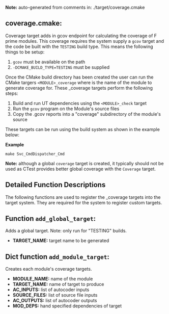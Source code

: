 **Note:** auto-generated from comments in: ./target/coverage.cmake

## coverage.cmake:

Coverage target adds in gcov endpoint for calculating the coverage of F prime modules. This
coverage requires the system supply a `gcov` target and the code be built with the `TESTING`
build type.  This means the  following things to be setup:

1. `gcov` must be available on the path
2. `-DCMAKE_BUILD_TYPE=TESTING` must be supplied

Once the CMake build directory has been created the user can run the CMake targers
`<MODULE>_coverage` where <MODULE> is the name of the module to generate coverage for. These
_coverage targets perform the following steps:

1. Build and run UT dependencies using the `<MODULE>_check` target
2. Run the `gcov` program on the Module's source files
3. Copy the .gcov reports into a "coverage" subdirectory of the module's source

These targets can be run using the build system as shown in the example below:

**Example**
```
make Svc_CmdDispatcher_Cmd
```
**Note:** although a global `coverage` target is created, it typically should not be used as
CTest provides better global coverage with the `Coverage` target.

## Detailed Function Descriptions

The following functions are used to register the _coverage targets into the target system. They
are required for the system to register custom targets.


##  Function `add_global_target`:

 Adds a global target. Note: only run for "TESTING" builds.

- **TARGET_NAME:** target name to be generated


## Dict function `add_module_target`:

Creates each module's coverage targets.

- **MODULE_NAME:** name of the module
- **TARGET_NAME:** name of target to produce
- **AC_INPUTS:** list of autocoder inputs
- **SOURCE_FILES:** list of source file inputs
- **AC_OUTPUTS:** list of autocoder outputs
- **MOD_DEPS:** hand specified dependencies of target


